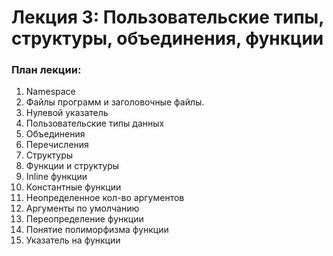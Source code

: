 # Лекция 3: Пользовательские типы, структуры, объединения, функции

### План лекции:

1. Namespace
2. Файлы программ и заголовочные файлы. 
3. Нулевой указатель
4. Пользовательские типы данных
5. Объединения
6. Перечисления
7. Структуры
8. Функции и структуры
9. Inline функции
10. Константные функции
11. Неопределенное кол-во аргументов
12. Аргументы по умолчанию
13. Переопределение функции
14. Понятие полиморфизма функции
15. Указатель на функции
